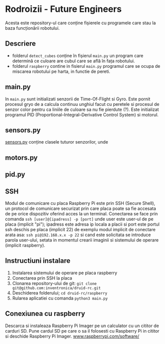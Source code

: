 # Rodroizii - Future Engineers

Acesta este repository-ul care conține fișierele cu programele care stau la baza funcționării robotului.

## Descriere

* folderul `detect_cubes` conține în fișierul `main.py` un program care determină ce culoare are cubul care se află în fața robotului.
* folderul `raspberry` contine in fisierul `main.py` programul care se ocupa de miscarea robotului pe harta, in functie de pereti.

## main.py

In `main.py` sunt initializati senzorii de Time-Of-Flight si Gyro. Este pornit procesul gryo de a calcula continuu unghiul facut cu peretele si procesul de senzor color pentru ca liniile de culoare sa nu fie pierdute (?). Este initializat programul PID (Proportional–Integral–Derivative Control System) si motorul.

## sensors.py

[sensors.py](../master/raspberry/sensors.py) conține clasele tuturor senzorilor, unde 

## motors.py

## pid.py

## SSH

Modul de comunicare cu placa Raspberry Pi este prin SSH (Secure Shell), un protocol de comunicare securizat prin care placa poate sa fie accesata de pe orice dispozitiv oferind acces la un terminal. Conectarea se face prin comanda `ssh [user]@[ipadress] -p [port]` unde user este user-ul de pe placa (implicit "pi"); ipadress este adresa ip locala a placii si port este portul ssh deschis pe placa (implicit 22) de exemplu modul implicit de conectare arata asa: `ssh pi@192.168.x.x -p 22` si cand este solicitata se introduce parola user-ului, setata in momentul crearii imaginii si sistemului de operare (implicit raspberry). 

## Instructiuni instalare 

1. Instalarea sistemului de operare pe placa raspberry
2. Conectarea prin SSH la placa
3. Clonarea repository-ului de git: `git clone git@github.com:inventronica/druid-rc.git` 
4. Deschiderea folderului; `cd druid-rc/raspberry`
5. Rularea aplicatiei cu comanda `python3 main.py`


## Conexiunea cu raspberry 

Descarca si instaleaza Raspberry Pi Imager pe un calculator cu un cititor de carduri SD. Pune cardul SD pe care o sa il folosesti cu Raspberry Pi in cititor si deschide Raspberry Pi Imager. 
www.raspberrypi.com/software/



